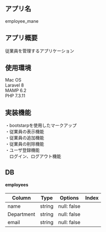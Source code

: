 ## アプリ名
employee_mane

## アプリ概要
従業員を管理するアプリケーション

## 使用環境
Mac OS   
Laravel 8  
MAMP 6.2  
PHP 7.3.11  
## 実装機能
・bootstarpを使用したマークアップ  
・従業員の表示機能  
・従業員の追加機能  
・従業員の削除機能  
・ユーザ登録機能  
　ログイン、ログアウト機能  

## DB 
#### employees
|Column|Type|Options|Index|
|------|----|-------|-----|
|name        |string    |null: false|
|Department  |string    |null: false|
|email       |string    |null: false|

